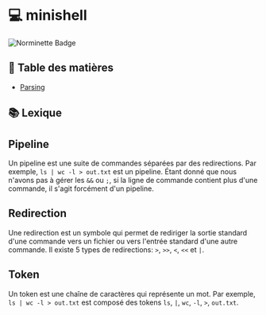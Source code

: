 # 💻 minishell

![Norminette Badge](https://github.com/evandotsh/minishell/actions/workflows/norminette.yml/badge.svg)

## 📖 Table des matières
* <a href="https://github.com/evandotsh/minishell/blob/main/PARSING.md">Parsing</a>

## 📚 Lexique

## Pipeline
Un pipeline est une suite de commandes séparées par des redirections. Par exemple, `ls | wc -l > out.txt` est un pipeline.
Étant donné que nous n'avons pas à gérer les `&&` ou `;`, si la
ligne de commande contient plus d'une commande, il s'agit forcément d'un pipeline.

## Redirection
Une redirection est un symbole qui permet de rediriger la sortie standard d'une commande vers un fichier ou vers l'entrée standard d'une autre commande. Il existe 5 types de redirections: `>`, `>>`, `<`, `<<` et `|`.

## Token
Un token est une chaîne de caractères qui représente un mot. Par exemple, `ls | wc -l > out.txt` est composé des tokens `ls`, `|`, `wc`, `-l`, `>`, `out.txt`.
